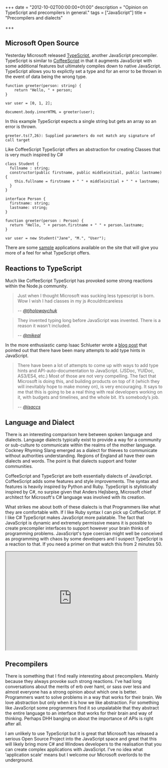 +++
date = "2012-10-02T00:00:00+01:00"
description = "Opinion on TypeScript and precompilers in general."
tags = ["JavaScript"]
title = "Precompilers and dialects"

+++

## Microsoft Open Source

Yesterday Microsoft released [TypeScript][1], another JavaScript precompiler. TypeScript is similar to [CoffeeScript][2] in that it augments JavaScript with some additional features but ultimately compiles down to native JavaScript. TypeScript allows you to explictly set a type and for an error to be thrown in the event of data being the wrong type. 

    function greeter(person: string) {
        return "Hello, " + person;
    }

    var user = [0, 1, 2];

    document.body.innerHTML = greeter(user);

In this example TypeScript expects a single string but gets an array so an error is thrown.

    greeter.ts(7,26): Supplied parameters do not match any signature of call target

Like CoffeeScript TypeScript offers an abstraction for creating Classes that is very much inspired by C#

    class Student {
      fullname : string;
      constructor(public firstname, public middleinitial, public lastname) {
        this.fullname = firstname + " " + middleinitial + " " + lastname;
      }
    }

    interface Person {
      firstname: string;
      lastname: string;
    }

    function greeter(person : Person) {
      return "Hello, " + person.firstname + " " + person.lastname;
    }

    var user = new Student("Jane", "M.", "User");

There are some [sample][3] applications available on the site that will give you more of a feel for what TypeScript offers.

## Reactions to TypeScript

Much like CoffeeScript TypeScript has provoked some strong reactions within the Node.js community.

> Just when I thought Microsoft was sucking less typescript is born. Wow I wish I had classes in my js #couldntcareless
>
> -- <cite>[@tjholowaychuk][6]</cite>

> They invented typing long before JavaScript was invented. There is a reason it wasn't included.
>
> -- <cite>[@mikeal][7]</cite>

In the more enthusiastic camp Isaac Schlueter wrote a [blog post][5] that pointed out that there have been many attempts to add type hints in JavaScript.

> There have been a lot of attempts to come up with ways to add type hints and API-auto-documentation to JavaScript. (JSDoc, YUIDoc, AS3/ES4, etc.) Most of those are not very compelling. The fact that Microsoft is doing this, and building products on top of it (which they will inevitably hope to make money on), is very encouraging. It says to me that this is going to be a real thing with real developers working on it, with budgets and timelines, and the whole bit. It’s somebody’s job.
>
> -- <cite>[@isaccs][8]</cite>

## Language and Dialect

There is an interesting comparison here between spoken language and dialects. Language dialects typically exist to provide a way for a community or sub-culture to communicate within the realms of the mother language. Cockney Rhyming Slang emerged as a dialect for thieves to communicate without authorities understanding. Regions of England all have their own dialects and words. The point is that dialects support and foster communities. 

CoffeeScript and TypeScript are both essentially dialects of JavaScript. CoffeeScript adds some features and style improvements. The syntax and features is heavily inspired by Python and Ruby. TypeScript is stylistically inspired by C#, no surpise given that Anders Hejlsberg, Microsoft chief architect for Microsoft's C# language was involved with its creation. 

What strikes me about both of these dialects is that Programmers like what they are comfortable with. If I like Ruby syntax I can pick up CoffeeScript. If I like C# TypeScript makes JavaScript more palatable. The fact that JavaScript is dynamic and extremely permissive means it is possible to create precompiler interfaces to support however your brain thinks of programming problems. JavaScript's type coercian might well be conceived as programming with chaos by some developers and I suspect TypeScript is a reaction to that. If you need a primer on that watch this from 2 minutes 50.

<iframe width="420" height="315" src="https://www.youtube.com/embed/kXEgk1Hdze0" allowfullscreen></iframe>

## Precompilers

There is something that I find really interesting about precompilers. Mainly because they always provoke such strong reactions. I've had long conversations about the merits of erb over haml, or sass over less and almost everyone has a strong opinion about which one is better. Programmers want to solve problems in a way that works for their brain. We love abstraction but only when it is how we like abstraction. For something like JavaScript some programmers find it so unpalatable that they abstract the entire language to an interface that works for their brain and way of thinking. Perhaps DHH banging on about the importance of APIs is right after all. 

I am unlikely to use TypeScript but it is great that Microsoft has released a serious Open Source Project into the JavaScript space and great that this will likely bring more C# and Windows developers to the realisation that you can create complex applications with JavaScript. I've no idea what 'application scale' means but I welcome our Microsoft overlords to the underground. 

[1]: http://www.typescriptlang.org/
[2]: http://coffeescript.org/
[3]: http://www.typescriptlang.org/Samples/
[4]: https://twitter.com/izs
[5]: http://blog.izs.me/post/32697104162/thoughts-on-typescript
[6]: https://twitter.com/tjholowaychuk/status/252833708141322241
[7]: https://twitter.com/mikeal/status/252820260544200704
[8]: http://blog.izs.me/post/32697104162/thoughts-on-typescript
